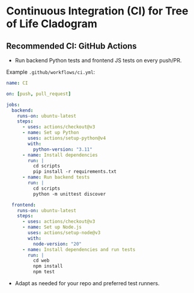 # Continuous Integration (CI) for Tree of Life Cladogram

## Recommended CI: GitHub Actions

- Run backend Python tests and frontend JS tests on every push/PR.

Example `.github/workflows/ci.yml`:

```yaml
name: CI

on: [push, pull_request]

jobs:
  backend:
    runs-on: ubuntu-latest
    steps:
      - uses: actions/checkout@v3
      - name: Set up Python
        uses: actions/setup-python@v4
        with:
          python-version: "3.11"
      - name: Install dependencies
        run: |
          cd scripts
          pip install -r requirements.txt
      - name: Run backend tests
        run: |
          cd scripts
          python -m unittest discover

  frontend:
    runs-on: ubuntu-latest
    steps:
      - uses: actions/checkout@v3
      - name: Set up Node.js
        uses: actions/setup-node@v3
        with:
          node-version: "20"
      - name: Install dependencies and run tests
        run: |
          cd web
          npm install
          npm test
```
- Adapt as needed for your repo and preferred test runners.